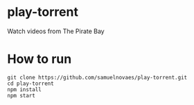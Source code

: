 # play-torrent
Watch videos from The Pirate Bay

# How to run

```
git clone https://github.com/samuelnovaes/play-torrent.git
cd play-torrent
npm install
npm start
```
